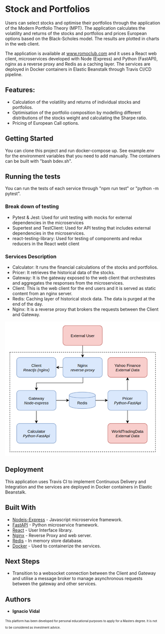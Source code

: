 # Stock and Portfolios

Users can select stocks and optimise their portfolios through the application of the Modern Portfolio Theory (MPT). The application calculates the volatility and returns of the stocks and portfolios and prices European options based on the Black-Scholes model. The results are plotted in charts in the web client.

The application is available at www.romoclub.com and it uses a React web client, microservices developed with Node (Express) and Python (FastAPI), nginx as a reverse proxy and Redis as a caching layer. The services are deployed in Docker containers in Elastic Beanstalk through Travis CI/CD pipeline.

## Features:

- Calculation of the volatility and returns of individual stocks and portfolios.
- Optimisation of the portfolio composition by modelling different distributions of the stocks weight and calculating the Sharpe ratio. 
- Pricing of European Call options.

## Getting Started

You can clone this project and run docker-compose up. See example.env for the environment variables that you need to add manually. The containers can be built with "bash bdev.sh".

## Running the tests

You can run the tests of each service through "npm run test" or "python -m pytest".

### Break down of testing

- Pytest & Jest: Used for unit testing with mocks for external dependencies in the microservices
- Supertest and TestClient: Used for API testing that includes external dependencies in the microservices.
- react-testing-library: Used for testing of components and redux reducers in the React webt client

### Services Description

- Calculator: It runs the financial calculations of the stocks and portfolios.
- Pricer: It retrieves the historical data of the stocks.
- Gateway: It is the gateway exposed to the web client that orchestrates and aggregates the responses from the microservices.
- Client: This is the web client for the end users and it is served as static content from an nginx server.
- Redis: Caching layer of historical stock data. The data is purged at the end of the day.
- Nginx: It is a reverse proxy that brokers the requests between the Client and Gateway.

![Platform architecture](./Architecture.png)

## Deployment

This application uses Travis CI to implement Continuous Delivery and Integration and the services are deployed in Docker containers in Elastic Beanstalk.

## Built With
- [Nodejs-Express](https://expressjs.com/) - Javascript microservice framework.
- [FastAPI](https://fastapi.tiangolo.com/) - Python microservice framework.
- [React](https://reactjs.org/) - User Interface library.
- [Nginx](https://www.nginx.com/) - Reverse Proxy and web server.
- [Redis](https://redis.io/) - In memory store database.
- [Docker](https://www.docker.com/) - Used to containerize the services.


## Next Steps

- Transition to a websocket connection between the Client and Gateway and utilise a message broker to manage asynchronous requests between the gateway and other services.

## Authors

- **Ignacio Vidal**

<sub><sup>This platform has been developed for personal educational purposes to apply for a Masters degree. It is not to be considered as investment advice.</sup></sub>

